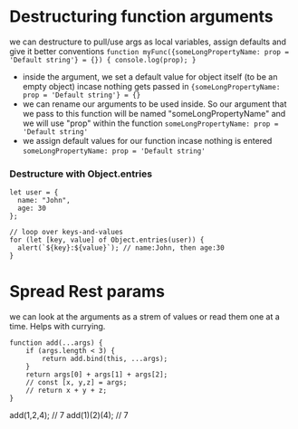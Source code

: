 # Destructuring function arguments
we can destructure to pull/use args as local variables, assign defaults and give it better conventions
`function myFunc({someLongPropertyName: prop = 'Default string'} = {}) {
  console.log(prop);
}`
* inside the argument, we set a default value for object itself (to be an empty object) incase nothing gets passed in
  `{someLongPropertyName: prop = 'Default string'} = {}`
* we can rename our arguments to be used inside. So our argument that we pass to this function will be named "someLongPropertyName" and we will use "prop" within the function `someLongPropertyName: prop = 'Default string'`
* we assign default values for our function incase nothing is entered `someLongPropertyName: prop = 'Default string'`

### Destructure with Object.entries
```
let user = {
  name: "John",
  age: 30
};

// loop over keys-and-values
for (let [key, value] of Object.entries(user)) {
  alert(`${key}:${value}`); // name:John, then age:30
}
```

# Spread Rest params
we can look at the arguments as a strem of values or read them one at a time. Helps with currying.
```
function add(...args) {
    if (args.length < 3) {
        return add.bind(this, ...args);
    }
    return args[0] + args[1] + args[2];
    // const [x, y,z] = args;
    // return x + y + z;
}
```
add(1,2,4); // 7
add(1)(2)(4); // 7
